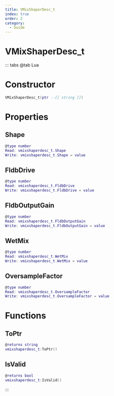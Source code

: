 ```yaml
---
title: VMixShaperDesc_t
index: true
order: 2
category:
  - Guide
---
```


# VMixShaperDesc_t

::: tabs
@tab Lua
# Constructor
```lua
VMixShaperDesc_t(ptr --[[ string ]])
```
# Properties
## Shape 
```lua
@type number
Read: vmixshaperdesc_t.Shape
Write: vmixshaperdesc_t.Shape = value
```
## FldbDrive 
```lua
@type number
Read: vmixshaperdesc_t.FldbDrive
Write: vmixshaperdesc_t.FldbDrive = value
```
## FldbOutputGain 
```lua
@type number
Read: vmixshaperdesc_t.FldbOutputGain
Write: vmixshaperdesc_t.FldbOutputGain = value
```
## WetMix 
```lua
@type number
Read: vmixshaperdesc_t.WetMix
Write: vmixshaperdesc_t.WetMix = value
```
## OversampleFactor 
```lua
@type number
Read: vmixshaperdesc_t.OversampleFactor
Write: vmixshaperdesc_t.OversampleFactor = value
```
# Functions
## ToPtr
```lua
@returns string
vmixshaperdesc_t:ToPtr()
```
## IsValid
```lua
@returns bool
vmixshaperdesc_t:IsValid()
```

:::